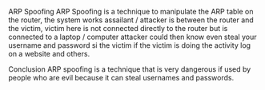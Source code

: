 ARP Spoofing
ARP Spoofing is a technique to manipulate the ARP table on the router, the system works assailant / attacker is between the router and the victim, victim here is not connected directly to the router but is connected to a laptop / computer attacker could then know even steal your username and password si the victim if the victim is doing the activity log on a website and others.

Conclusion
ARP spoofing is a technique that is very dangerous if used by people who are evil because it can steal usernames and passwords.

